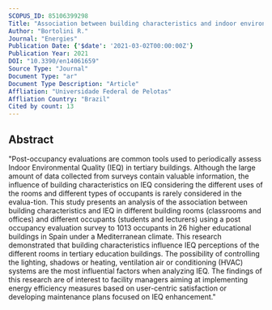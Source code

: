 ```yaml
---
SCOPUS_ID: 85106399298
Title: "Association between building characteristics and indoor environmental quality through post-occupancy evaluation"
Author: "Bortolini R."
Journal: "Energies"
Publication Date: {'$date': '2021-03-02T00:00:00Z'}
Publication Year: 2021
DOI: "10.3390/en14061659"
Source Type: "Journal"
Document Type: "ar"
Document Type Description: "Article"
Affliation: "Universidade Federal de Pelotas"
Affliation Country: "Brazil"
Cited by count: 13
---
```


## Abstract
"Post-occupancy evaluations are common tools used to periodically assess Indoor Environmental Quality (IEQ) in tertiary buildings. Although the large amount of data collected from surveys contain valuable information, the influence of building characteristics on IEQ considering the different uses of the rooms and different types of occupants is rarely considered in the evalua-tion. This study presents an analysis of the association between building characteristics and IEQ in different building rooms (classrooms and offices) and different occupants (students and lecturers) using a post occupancy evaluation survey to 1013 occupants in 26 higher educational buildings in Spain under a Mediterranean climate. This research demonstrated that building characteristics influence IEQ perceptions of the different rooms in tertiary education buildings. The possibility of controlling the lighting, shadows or heating, ventilation air or conditioning (HVAC) systems are the most influential factors when analyzing IEQ. The findings of this research are of interest to facility managers aiming at implementing energy efficiency measures based on user-centric satisfaction or developing maintenance plans focused on IEQ enhancement."
